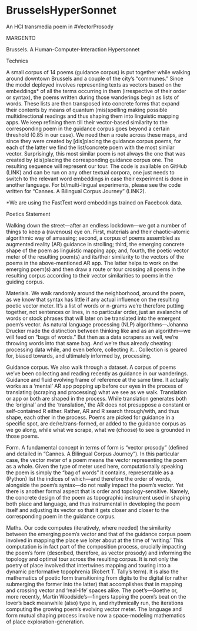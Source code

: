 # BrusselsHyperSonnet

An HCI transmedia poem in #VectorProsody 

MARGENTO

Brussels. A Human-Computer-Interaction Hypersonnet

Technics

A small corpus of 14 poems (guidance corpus) is put together while walking around downtown Brussels and a couple of the city’s “communes.” Since the model deployed involves representing texts as vectors based on the embeddings* of all the terms occurring in them (irrespective of their order or syntax), the poems written during those wanderings begin as lists of words. These lists are then transposed into concrete forms that expand their contents by means of quantum (mis)spelling making possible multidirectional readings and thus shaping them into linguistic mapping apps. We keep refining them till their vector-based similarity to the corresponding poem in the guidance corpus goes beyond a certain threshold (0.85 in our case). We need then a route across these maps, and since they were created by [dis]placing the guidance corpus poems, for each of the latter we find the list/concrete poem with the most similar vector. Surprisingly, this most similar poem is not always the one that was created by (dis)placing the corresponding guidance corpus one. The resulting sequence will represent our tour.
The code is available on GitHub (LINK) and can be run on any other textual corpora, one just needs to switch to the relevant word embeddings in case their experiment is done in another language. For bi/multi-lingual experiments, please see the code written for “Cannes. A Bilingual Corpus Journey” (LINK2). 

*We are using the FastText word embeddings trained on Facebook data.  



Poetics Statement 

Walking down the street—after an endless lockdown—we got a number of things to keep a (ravenous) eye on. First, materials and their chaotic-atomic algorithmic way of amassing; second, a corpus of poems assembled as augmented reality (AR) guidance in strolling; third, the emerging concrete shape of the poem as linguistic mapping app; and, fourth, the poetic vector meter of the resulting poem(s) and its/their similarity to the vectors of the poems in the above-mentioned AR app. The latter helps to work on the emerging poem(s) and then draw a route or tour crossing all poems in the resulting corpus according to their vector similarities to poems in the guiding corpus. 

Materials. We walk randomly around the neighborhood, around the poem, as we know that syntax has little if any actual influence on the resulting poetic vector meter. It’s a list of words or n-grams we’re therefore putting together, not sentences or lines, in no particular order, just an avalanche of words or stock phrases that will later on be translated into the emergent poem’s vector. As natural language processing (NLP) algorithms—Johanna Drucker made the distinction between thinking like and as an algorithm—we will feed on “bags of words.” But then as a data scrapers as well, we’re throwing words into that same bag. And we’re thus already cheating: processing data while, and even before, collecting it… Collection is geared for, biased towards, and ultimately informed by, processing.

Guidance corpus. We also walk through a dataset. A corpus of poems we’ve been collecting and reading recently as guidance in our wanderings. Guidance and fluid evolving frame of reference at the same time. It actually works as a  ‘mental’ AR app popping up before our eyes in the process of translating (scraping and processing) what we see as we walk. Translation or app or both are shaped in the process. While translation generates both the ‘original’ and the ‘translation,’ the AR does not presuppose a constant or self-contained R either. Rather, AR and R search through/with, and thus shape, each other in the process. Poems are picked for guidance in a specific spot, are de/re/trans-formed, or added to the guidance corpus as we go along, while what we scrape, what we (choose) to see is grounded in those poems. 

Form. A fundamental concept in terms of form is “vector prosody” (defined and detailed in “Cannes. A Bilingual Corpus Journey”). In this particular case, the vector meter of a poem means the vector representing the poem as a whole. Given the type of meter used here, computationally speaking the poem is simply the “bag of words” it contains, representable as a (Python) list the indices of which—and therefore the order of words, alongside the poem’s syntax—do not really impact the poem’s vector. Yet there is another formal aspect that is order and topology-sensitive. Namely, the concrete design of the poem as topographic instrument used in shaping both place and language, and thus instrumental in developing the poem itself and adjusting its vector so that it gets closer and closer to the corresponding poem in the guidance corpus. 

Maths. Our code computes (iteratively, where needed) the similarity between the emerging poem’s vector and that of the guidance corpus poem involved in mapping the place we loiter about at the time of ‘writing.’ This computation is in fact part of the composition process, crucially impacting the poem’s form (described, therefore, as vector prosody) and informing the topology and optimal tour across the resulting corpus. It is not only the poetry of place involved that intertwines mapping and touring into a dynamic performative topophrenia (Robert T. Tally’s term). It is also the mathematics of poetic form transitioning from digits to the digital (or rather submerging the former into the latter) that accomplishes that in mapping and crossing vector and ‘real-life’ spaces alike. The poet’s—Goethe or, more recently, Martin Woodside’s—fingers tapping the poem’s beat on the lover’s back meanwhile (also) type in, and rhythmically run, the iterations computing the growing poem’s evolving vector meter. The language and form mutual shaping process involve now a space-modeling mathematics of place exploration-generation. 
